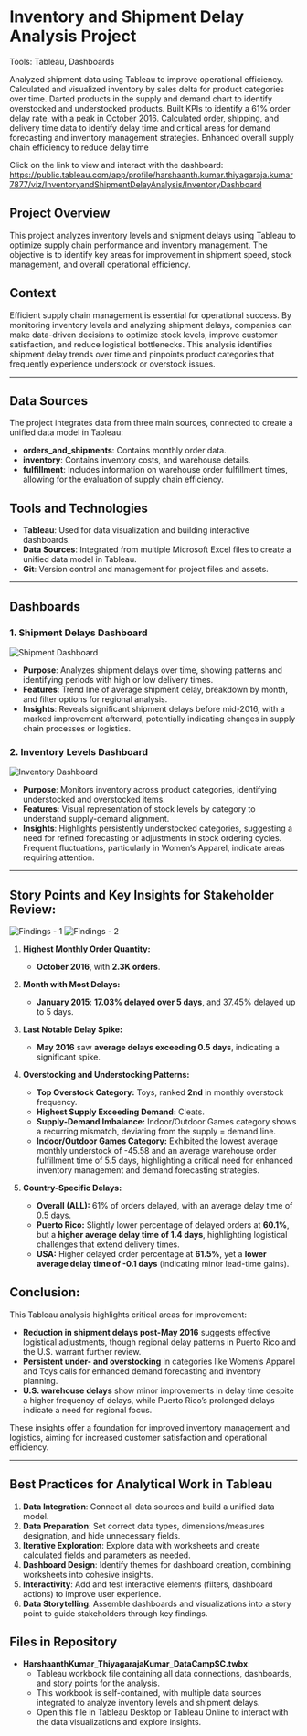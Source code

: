 # Inventory and Shipment Delay Analysis Project

Tools: Tableau, Dashboards

Analyzed shipment data using Tableau to improve operational efficiency. Calculated and visualized inventory by sales delta for product categories over time. Darted products in the supply and demand chart to identify overstocked and understocked products. Built KPIs to identify a 61% order delay rate, with a peak in October 2016. Calculated order, shipping, and delivery time data to identify delay time and critical areas for demand forecasting and inventory management strategies. Enhanced overall supply chain efficiency to reduce delay time

Click on the link to view and interact with the dashboard: https://public.tableau.com/app/profile/harshaanth.kumar.thiyagaraja.kumar7877/viz/InventoryandShipmentDelayAnalysis/InventoryDashboard

## Project Overview
This project analyzes inventory levels and shipment delays using Tableau to optimize supply chain performance and inventory management. The objective is to identify key areas for improvement in shipment speed, stock management, and overall operational efficiency.

## Context
Efficient supply chain management is essential for operational success. By monitoring inventory levels and analyzing shipment delays, companies can make data-driven decisions to optimize stock levels, improve customer satisfaction, and reduce logistical bottlenecks. This analysis identifies shipment delay trends over time and pinpoints product categories that frequently experience understock or overstock issues.

---

## Data Sources
The project integrates data from three main sources, connected to create a unified data model in Tableau:

   - **orders_and_shipments**: Contains monthly order data.
   - **inventory**: Contains inventory costs, and warehouse details.
   - **fulfillment**: Includes information on warehouse order fulfillment times, allowing for the evaluation of supply chain efficiency.

## Tools and Technologies
- **Tableau**: Used for data visualization and building interactive dashboards.
- **Data Sources**: Integrated from multiple Microsoft Excel files to create a unified data model in Tableau.
- **Git**: Version control and management for project files and assets.

---

## Dashboards
### 1. Shipment Delays Dashboard
![Shipment Dashboard](https://github.com/user-attachments/assets/01f2c621-188b-4400-a89f-729dd16d756a)
   - **Purpose**: Analyzes shipment delays over time, showing patterns and identifying periods with high or low delivery times.
   - **Features**: Trend line of average shipment delay, breakdown by month, and filter options for regional analysis.
   - **Insights**: Reveals significant shipment delays before mid-2016, with a marked improvement afterward, potentially indicating changes in supply chain processes or logistics.
     
### 2. Inventory Levels Dashboard
![Inventory Dashboard](https://github.com/user-attachments/assets/f0f0e297-96b6-444b-a35f-279cacc72b7f)
   - **Purpose**: Monitors inventory across product categories, identifying understocked and overstocked items.
   - **Features**: Visual representation of stock levels by category to understand supply-demand alignment.
   - **Insights**: Highlights persistently understocked categories, suggesting a need for refined forecasting or adjustments in stock ordering cycles. Frequent fluctuations, particularly in Women’s Apparel, indicate areas requiring attention.

---

## Story Points and Key Insights for Stakeholder Review:
![Findings - 1](https://github.com/user-attachments/assets/8061319e-3d23-4bd7-9dee-eddbf12baf50)
![Findings - 2](https://github.com/user-attachments/assets/a74a6aa1-fd84-4d38-86d7-234da66332d1)

1. **Highest Monthly Order Quantity:**  
   - **October 2016**, with **2.3K orders**.

2. **Month with Most Delays:**  
   - **January 2015**: **17.03% delayed over 5 days**, and 37.45% delayed up to 5 days.

3. **Last Notable Delay Spike:**  
   - **May 2016** saw **average delays exceeding 0.5 days**, indicating a significant spike.

4. **Overstocking and Understocking Patterns:**  
   - **Top Overstock Category:** Toys, ranked **2nd** in monthly overstock frequency.
   - **Highest Supply Exceeding Demand:** Cleats.
   - **Supply-Demand Imbalance:** Indoor/Outdoor Games category shows a recurring mismatch, deviating from the supply = demand line.
   - **Indoor/Outdoor Games Category:** Exhibited the lowest average monthly understock of -45.58 and an average warehouse order fulfillment time of 5.5 days, highlighting a critical need for enhanced inventory management and demand forecasting strategies.

5. **Country-Specific Delays:**  
   - **Overall (ALL):** 61% of orders delayed, with an average delay time of 0.5 days.
   - **Puerto Rico:** Slightly lower percentage of delayed orders at **60.1%**, but a **higher average delay time of 1.4 days**, highlighting logistical challenges that extend delivery times.
   - **USA:** Higher delayed order percentage at **61.5%**, yet a **lower average delay time of -0.1 days** (indicating minor lead-time gains).

## Conclusion:
This Tableau analysis highlights critical areas for improvement:

- **Reduction in shipment delays post-May 2016** suggests effective logistical adjustments, though regional delay patterns in Puerto Rico and the U.S. warrant further review.
- **Persistent under- and overstocking** in categories like Women’s Apparel and Toys calls for enhanced demand forecasting and inventory planning.
- **U.S. warehouse delays** show minor improvements in delay time despite a higher frequency of delays, while Puerto Rico’s prolonged delays indicate a need for regional focus.

These insights offer a foundation for improved inventory management and logistics, aiming for increased customer satisfaction and operational efficiency.

---

## Best Practices for Analytical Work in Tableau
1. **Data Integration**: Connect all data sources and build a unified data model.
2. **Data Preparation**: Set correct data types, dimensions/measures designation, and hide unnecessary fields.
3. **Iterative Exploration**: Explore data with worksheets and create calculated fields and parameters as needed.
4. **Dashboard Design**: Identify themes for dashboard creation, combining worksheets into cohesive insights.
5. **Interactivity**: Add and test interactive elements (filters, dashboard actions) to improve user experience.
6. **Data Storytelling**: Assemble dashboards and visualizations into a story point to guide stakeholders through key findings.

## Files in Repository

- **HarshaanthKumar_ThiyagarajaKumar_DataCampSC.twbx**: 
  - Tableau workbook file containing all data connections, dashboards, and story points for the analysis.
  - This workbook is self-contained, with multiple data sources integrated to analyze inventory levels and shipment delays.
  - Open this file in Tableau Desktop or Tableau Online to interact with the data visualizations and explore insights.

